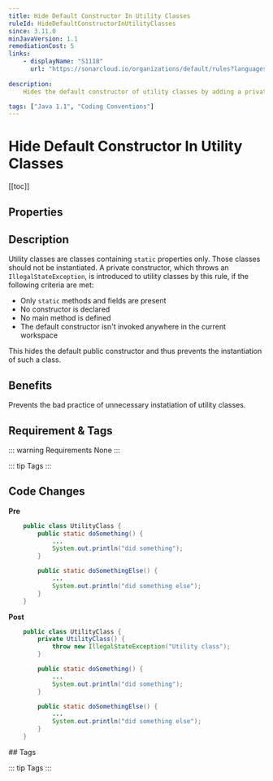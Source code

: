 ```yaml
---
title: Hide Default Constructor In Utility Classes
ruleId: HideDefaultConstructorInUtilityClasses
since: 3.11.0
minJavaVersion: 1.1
remediationCost: 5
links:
    - displayName: "S1118"
      url: "https://sonarcloud.io/organizations/default/rules?languages=java&open=java%3AS1118&q=S1118"
    
description:
    Hides the default constructor of utility classes by adding a private constructor.

tags: ["Java 1.1", "Coding Conventions"]
---
```


# Hide Default Constructor In Utility Classes

[[toc]]

## Properties

<RuleProperties />


## Description

Utility classes are classes containing `static` properties only. Those classes should not be instantiated. A private constructor, which throws an `IllegalStateException`, is introduced to utility classes by this rule, if the following criteria are met:
- Only `static` methods and fields are present
- No constructor is declared
- No main method is defined
- The default constructor isn't invoked anywhere in the current workspace

This hides the default public constructor and thus prevents the instantiation of such a class.

## Benefits

Prevents the bad practice of unnecessary instatiation of utility classes.

## Requirement & Tags

::: warning Requirements
None
:::

::: tip Tags
<TagLinks />
:::

## Code Changes

__Pre__

```java
    public class UtilityClass {
        public static doSomething() {
            ...
            System.out.println("did something");
        }

        public static doSomethingElse() {
            ...
            System.out.println("did something else");
        }
    }
```

__Post__

```java
    public class UtilityClass {
        private UtilityClass() {
            throw new IllegalStateException("Utility class");
        }

        public static doSomething() {
            ...
            System.out.println("did something");
        }

        public static doSomethingElse() {
            ...
            System.out.println("did something else");
        }
    }
```

<VersionNotice />
## Tags

::: tip Tags
<TagLinks />
:::